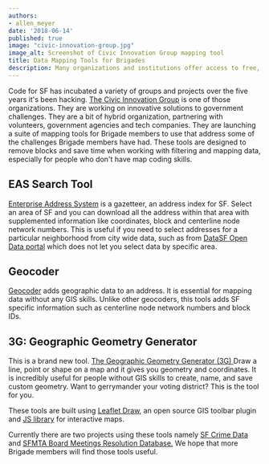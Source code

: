 ```yaml
---
authors:
- allen_meyer
date: '2018-06-14'
published: true
image: "civic-innovation-group.jpg"
image_alt: Screenshot of Civic Innovation Group mapping tool
title: Data Mapping Tools for Brigades
description: Many organizations and institutions offer access to free, internet-enabled computers, but there is no way for someone to find these locations without being online already. In short, you need the internet to find the internet. LocalFreeWeb makes it so all you need is a cell phone.
---
```


Code for SF has incubated a variety of groups and projects over the five years it's been hacking. [The Civic Innovation
Group](https://civic.geosphere.io/) is one of those organizations. They are working on innovative solutions to
government challenges. They are a bit of hybrid organization, partnering with volunteers, government agencies and tech
companies. They are launching a suite of mapping tools for Brigade members to use that address some of the challenges
Brigade members have had. These tools are designed to remove blocks and save time when working with filtering and
mapping data, especially for people who don't have map coding skills.

## EAS Search Tool

[Enterprise Address System](https://civic.geosphere.io/tools/eas-search/) is a gazetteer, an address index for SF.
Select an area of SF and you can download all the address within that area with supplemented information like
coordinates, block and centerline node network numbers. This is useful if you need to select addresses for a particular
neighborhood from city wide data, such as from [DataSF Open Data portal](https://datasf.org/opendata/) which does not
let you select data by specific area.

## Geocoder

[Geocoder](https://civic.geosphere.io/tools/sf-geocoder/) adds geographic data to an address. It is essential for
mapping data without any GIS skills. Unlike other geocoders, this tools adds SF specific information such as centerline
node network numbers and block IDs.

## 3G: Geographic Geometry Generator

This is a brand new tool. [The Geographic Geometry Generator (3G) ](https://civic.geosphere.io/tools/geo/) Draw a line,
point or shape on a map and it gives you geometry and coordinates. It is incredibly useful for people without GIS skills
to create, name, and save custom geometry. Want to gerrymander your voting district? This is the tool for you.

These tools are built using [Leaflet Draw,](http://leaflet.github.io/Leaflet.draw/docs/leaflet-draw-latest.html) an open
source GIS toolbar plugin and [JS library](http://leafletjs.com/) for interactive maps.

Currently there are two projects using these tools namely [SF Crime Data](https://sfcrimedata.org/) and [SFMTA Board
Meetings Resolution Database.](https://civic.geosphere.io/maps/sfmta-resolutions/) We hope that more Brigade members
will find those tools useful.
